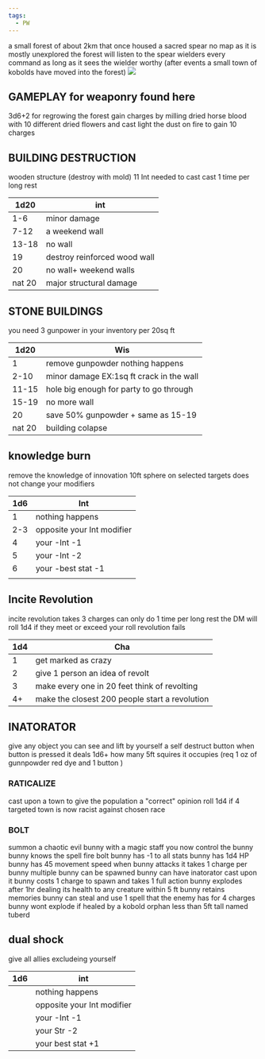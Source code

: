 ```yaml
---
tags:
  - PW
---
```

a small forest of about 2km that once housed a sacred spear no map as it is mostly unexplored
the forest will listen to the spear wielders every command as long as it sees the wielder worthy 
(after events a small town of kobolds have moved into the forest)
![](https://i.imgur.com/g1Ikiae.png)

GAMEPLAY for weaponry found here 
---
3d6+2 for regrowing the forest 
gain charges by milling dried horse blood with 10 different dried flowers and cast light the dust on fire to gain 10 charges 

BUILDING DESTRUCTION 
---
 wooden structure (destroy with mold)
11 Int needed to cast 
cast 1 time per long rest

| 1d20   | int                          |
| ------ | ---------------------------- |
| 1-6    | minor damage                 |
| 7-12   | a weekend wall               |
| 13-18  | no wall                      |
| 19     | destroy reinforced wood wall |
| 20     | no wall+ weekend walls       |
| nat 20 | major structural damage      |


STONE BUILDINGS 
---
you need 3 gunpower in your inventory per 20sq ft 

| 1d20   | Wis                                      |
| ------ | ---------------------------------------- |
| 1      | remove gunpowder nothing happens         |
| 2-10   | minor damage EX:1sq ft crack in the wall |
| 11-15  | hole big enough for party to go through  |
| 15-19  | no more wall                             |
| 20     | save 50% gunpowder + same as 15-19       |
| nat 20 | building colapse                         |

knowledge burn 
---
remove the knowledge of innovation 
10ft sphere on selected targets
does not change your modifiers 

| 1d6 | Int                        |
| --- | -------------------------- |
| 1   | nothing happens            |
| 2-3 | opposite your Int modifier |
| 4   | your -Int -1               |
| 5   | your -Int -2               |
| 6   | your -best stat -1         |
|     |                            |
Incite Revolution 
---
incite revolution takes 3 charges can only do 1 time per long rest 
the DM will roll 1d4 if they meet or exceed your roll revolution fails

| 1d4 | Cha                                            |
| --- | ---------------------------------------------- |
| 1   | get marked as crazy                            |
| 2   | give 1 person an idea of revolt                |
| 3   | make every one in 20 feet think of revolting   |
| 4+  | make the closest 200 people start a revolution |

INATORATOR
---
give any object you can see and lift by yourself a self destruct button 
when button is pressed it deals 1d6+ how many 5ft squires it occupies (req 1 oz of gunnpowder red dye and 1 button )

### RATICALIZE 
cast upon a town to give the population a "correct"  opinion 
roll 1d4 if 4 targeted town is now racist against chosen race 

### BOLT 
summon a chaotic evil bunny with a magic staff you now control the bunny 
bunny knows the spell fire bolt 
bunny has -1 to all stats
bunny has 1d4 HP
bunny has 45 movement speed
when bunny attacks it takes 1 charge per bunny 
multiple bunny can be spawned
bunny can have inatorator cast upon it
bunny costs 1 charge to spawn and takes 1 full action
bunny explodes after 1hr dealing its health to any creature within 5 ft
bunny retains memories 
bunny can steal and use 1 spell that the enemy has for 4 charges \
bunny wont explode if healed by a kobold orphan less than 5ft tall named tuberd

dual shock
---
give all allies excludeing yourself  

| 1d6 | int                        |
| --- | -------------------------- |
|     | nothing happens            |
|     | opposite your Int modifier |
|     | your -Int -1               |
|     | your Str -2                |
|     | your best stat +1          |
